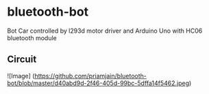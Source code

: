 # bluetooth-bot
Bot Car controlled by l293d motor driver and Arduino Uno with HC06 bluetooth module

## Circuit
![Image]
(https://github.com/priamjain/bluetooth-bot/blob/master/d40abd9d-2f46-405d-99bc-5dffa14f5462.jpeg)


